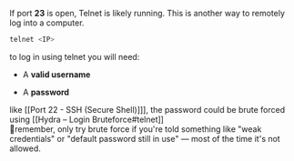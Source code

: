 If port **23** is open, Telnet is likely running. This is another way to remotely log into a computer.

```bash
telnet <IP>
```
to log in using telnet you will need:

- A **valid username**
    
- A **password**
    

like [[Port 22 - SSH (Secure Shell)]]], the password could be brute forced using [[Hydra – Login Bruteforce#telnet]]  
🚨remember, only try brute force if you're told something like "weak credentials" or "default password still in use" — most of the time it's not allowed.